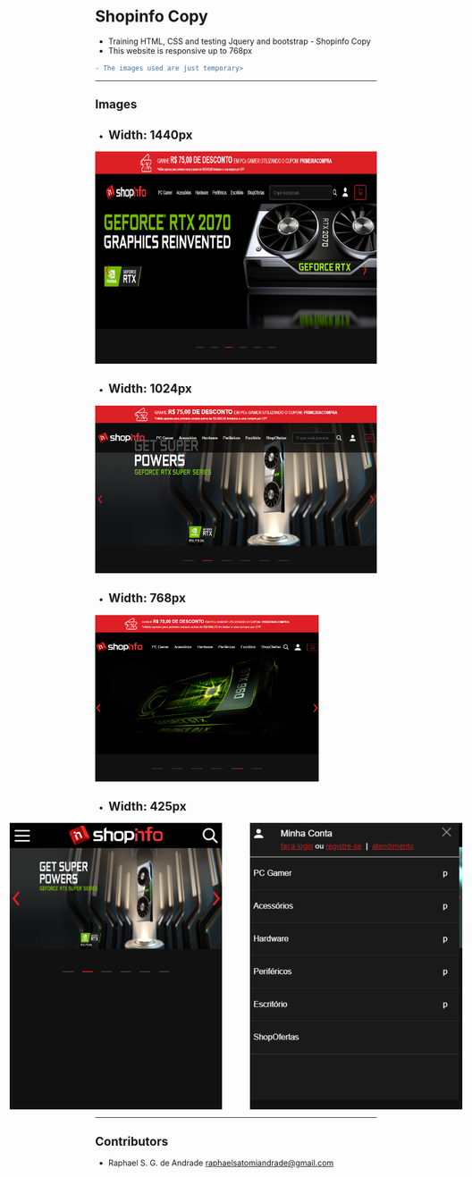 # Shopinfo Copy


- Training HTML, CSS and testing Jquery and bootstrap - Shopinfo Copy
- This website is responsive up to 768px
```diff
- The images used are just temporary>
```
---
## Images
- <h2>Width: 1440px</h2>
 <img src="assets/images/site_1440.png" width="880" height="380"> <br/>
- <h2>Width: 1024px</h2>
 <img src="assets/images/site_1024.png" width="540" height="300"> <br/>
- <h2>Width: 768px</h2>
 <img src="assets/images/site_768.png" width="400" height="298"> <br/>
 
- <h2>Width: 425px</h2>
<div style="display: flex; justify-content: center">
 <img style="margin-right: 50px;"src="assets/images/site_425.png" width="380" height="513">
 <img src="assets/images/site_425_menu.png" width="380" height="513">
</div>




---
## Contributors

- Raphael S. G. de Andrade <raphaelsatomiandrade@gmail.com>
